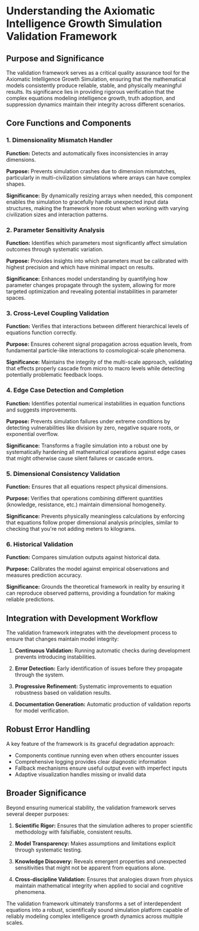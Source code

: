 # Understanding the Axiomatic Intelligence Growth Simulation Validation Framework

## Purpose and Significance

The validation framework serves as a critical quality assurance tool for the Axiomatic Intelligence Growth Simulation, ensuring that the mathematical models consistently produce reliable, stable, and physically meaningful results. Its significance lies in providing rigorous verification that the complex equations modeling intelligence growth, truth adoption, and suppression dynamics maintain their integrity across different scenarios.

## Core Functions and Components

### 1. Dimensionality Mismatch Handler

**Function:** Detects and automatically fixes inconsistencies in array dimensions.

**Purpose:** Prevents simulation crashes due to dimension mismatches, particularly in multi-civilization simulations where arrays can have complex shapes.

**Significance:** By dynamically resizing arrays when needed, this component enables the simulation to gracefully handle unexpected input data structures, making the framework more robust when working with varying civilization sizes and interaction patterns.

### 2. Parameter Sensitivity Analysis

**Function:** Identifies which parameters most significantly affect simulation outcomes through systematic variation.

**Purpose:** Provides insights into which parameters must be calibrated with highest precision and which have minimal impact on results.

**Significance:** Enhances model understanding by quantifying how parameter changes propagate through the system, allowing for more targeted optimization and revealing potential instabilities in parameter spaces.

### 3. Cross-Level Coupling Validation

**Function:** Verifies that interactions between different hierarchical levels of equations function correctly.

**Purpose:** Ensures coherent signal propagation across equation levels, from fundamental particle-like interactions to cosmological-scale phenomena.

**Significance:** Maintains the integrity of the multi-scale approach, validating that effects properly cascade from micro to macro levels while detecting potentially problematic feedback loops.

### 4. Edge Case Detection and Completion

**Function:** Identifies potential numerical instabilities in equation functions and suggests improvements.

**Purpose:** Prevents simulation failures under extreme conditions by detecting vulnerabilities like division by zero, negative square roots, or exponential overflow.

**Significance:** Transforms a fragile simulation into a robust one by systematically hardening all mathematical operations against edge cases that might otherwise cause silent failures or cascade errors.

### 5. Dimensional Consistency Validation

**Function:** Ensures that all equations respect physical dimensions.

**Purpose:** Verifies that operations combining different quantities (knowledge, resistance, etc.) maintain dimensional homogeneity.

**Significance:** Prevents physically meaningless calculations by enforcing that equations follow proper dimensional analysis principles, similar to checking that you're not adding meters to kilograms.

### 6. Historical Validation

**Function:** Compares simulation outputs against historical data.

**Purpose:** Calibrates the model against empirical observations and measures prediction accuracy.

**Significance:** Grounds the theoretical framework in reality by ensuring it can reproduce observed patterns, providing a foundation for making reliable predictions.

## Integration with Development Workflow

The validation framework integrates with the development process to ensure that changes maintain model integrity:

1. **Continuous Validation:** Running automatic checks during development prevents introducing instabilities.

2. **Error Detection:** Early identification of issues before they propagate through the system.

3. **Progressive Refinement:** Systematic improvements to equation robustness based on validation results.

4. **Documentation Generation:** Automatic production of validation reports for model verification.

## Robust Error Handling

A key feature of the framework is its graceful degradation approach:

- Components continue running even when others encounter issues
- Comprehensive logging provides clear diagnostic information
- Fallback mechanisms ensure useful output even with imperfect inputs
- Adaptive visualization handles missing or invalid data

## Broader Significance

Beyond ensuring numerical stability, the validation framework serves several deeper purposes:

1. **Scientific Rigor:** Ensures that the simulation adheres to proper scientific methodology with falsifiable, consistent results.

2. **Model Transparency:** Makes assumptions and limitations explicit through systematic testing.

3. **Knowledge Discovery:** Reveals emergent properties and unexpected sensitivities that might not be apparent from equations alone.

4. **Cross-discipline Validation:** Ensures that analogies drawn from physics maintain mathematical integrity when applied to social and cognitive phenomena.

The validation framework ultimately transforms a set of interdependent equations into a robust, scientifically sound simulation platform capable of reliably modeling complex intelligence growth dynamics across multiple scales.